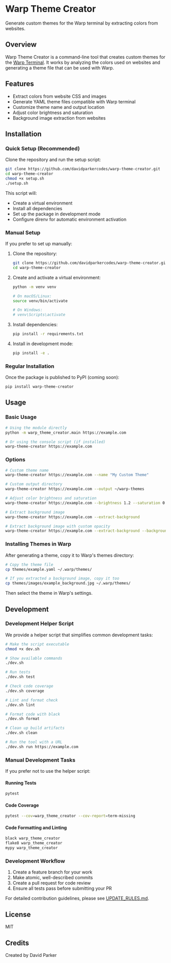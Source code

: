 # Warp Theme Creator

Generate custom themes for the Warp terminal by extracting colors from websites.

## Overview

Warp Theme Creator is a command-line tool that creates custom themes for the [Warp Terminal](https://www.warp.dev/). It works by analyzing the colors used on websites and generating a theme file that can be used with Warp.

## Features

- Extract colors from website CSS and images
- Generate YAML theme files compatible with Warp terminal
- Customize theme name and output location
- Adjust color brightness and saturation
- Background image extraction from websites

## Installation

### Quick Setup (Recommended)

Clone the repository and run the setup script:
```bash
git clone https://github.com/davidparkercodes/warp-theme-creator.git
cd warp-theme-creator
chmod +x setup.sh
./setup.sh
```

This script will:
- Create a virtual environment
- Install all dependencies
- Set up the package in development mode
- Configure direnv for automatic environment activation

### Manual Setup

If you prefer to set up manually:

1. Clone the repository:
   ```bash
   git clone https://github.com/davidparkercodes/warp-theme-creator.git
   cd warp-theme-creator
   ```

2. Create and activate a virtual environment:
   ```bash
   python -m venv venv
   
   # On macOS/Linux:
   source venv/bin/activate
   
   # On Windows:
   # venv\Scripts\activate
   ```

3. Install dependencies:
   ```bash
   pip install -r requirements.txt
   ```

4. Install in development mode:
   ```bash
   pip install -e .
   ```

### Regular Installation

Once the package is published to PyPI (coming soon):
```bash
pip install warp-theme-creator
```

## Usage

### Basic Usage

```bash
# Using the module directly
python -m warp_theme_creator.main https://example.com

# Or using the console script (if installed)
warp-theme-creator https://example.com
```

### Options

```bash
# Custom theme name
warp-theme-creator https://example.com --name "My Custom Theme"

# Custom output directory
warp-theme-creator https://example.com --output ~/warp-themes

# Adjust color brightness and saturation
warp-theme-creator https://example.com --brightness 1.2 --saturation 0.9

# Extract background image
warp-theme-creator https://example.com --extract-background

# Extract background image with custom opacity
warp-theme-creator https://example.com --extract-background --background-opacity 0.5
```

### Installing Themes in Warp

After generating a theme, copy it to Warp's themes directory:
```bash
# Copy the theme file
cp themes/example.yaml ~/.warp/themes/

# If you extracted a background image, copy it too
cp themes/images/example_background.jpg ~/.warp/themes/
```

Then select the theme in Warp's settings.

## Development

### Development Helper Script

We provide a helper script that simplifies common development tasks:

```bash
# Make the script executable
chmod +x dev.sh

# Show available commands
./dev.sh

# Run tests
./dev.sh test

# Check code coverage
./dev.sh coverage

# Lint and format check
./dev.sh lint

# Format code with black
./dev.sh format

# Clean up build artifacts
./dev.sh clean

# Run the tool with a URL
./dev.sh run https://example.com
```

### Manual Development Tasks

If you prefer not to use the helper script:

#### Running Tests

```bash
pytest
```

#### Code Coverage

```bash
pytest --cov=warp_theme_creator --cov-report=term-missing
```

#### Code Formatting and Linting

```bash
black warp_theme_creator
flake8 warp_theme_creator
mypy warp_theme_creator
```

### Development Workflow

1. Create a feature branch for your work
2. Make atomic, well-described commits
3. Create a pull request for code review
4. Ensure all tests pass before submitting your PR

For detailed contribution guidelines, please see [UPDATE_RULES.md](UPDATE_RULES.md).

## License

MIT

## Credits

Created by David Parker
